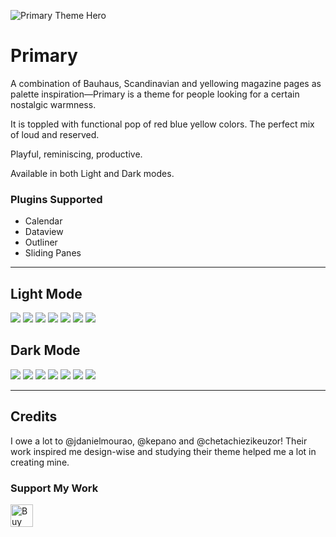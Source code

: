 ![Primary Theme Hero](https://github.com/ceciliamay/obsidianmd-theme-primary/blob/main/assets/primary-heroimg.png)

# Primary

A combination of Bauhaus, Scandinavian and yellowing magazine pages as palette inspiration—Primary is a theme for people looking for a certain nostalgic warmness.

It is toppled with functional pop of red blue yellow colors. The perfect mix of loud and reserved.

Playful, reminiscing, productive.

Available in both Light and Dark modes.


### Plugins Supported
- Calendar
- Dataview
- Outliner
- Sliding Panes

- - -
## Light Mode

![](https://github.com/ceciliamay/obsidianmd-theme-primary/blob/main/assets/Primary-Light-01%20Preview%20Mode.png)
![](https://github.com/ceciliamay/obsidianmd-theme-primary/blob/main/assets/Primary-Light-02%20Edit%20Mode.png)
![](https://github.com/ceciliamay/obsidianmd-theme-primary/blob/main/assets/Primary-Light-03%20Modal.png)
![](https://github.com/ceciliamay/obsidianmd-theme-primary/blob/main/assets/Primary-Light-04%20Command%20Palette.png)
![](https://github.com/ceciliamay/obsidianmd-theme-primary/blob/main/assets/Primary-Light-05%20Graph%20View%201.png)
![](https://github.com/ceciliamay/obsidianmd-theme-primary/blob/main/assets/Primary-Light-06%20Graph%20View%202.png)
![](https://github.com/ceciliamay/obsidianmd-theme-primary/blob/main/assets/Primary-Light-07%20Formatting.png)

## Dark Mode

![](https://github.com/ceciliamay/obsidianmd-theme-primary/blob/main/assets/Primary-Dark-01%20Preview%20Mode.png)
![](https://github.com/ceciliamay/obsidianmd-theme-primary/blob/main/assets/Primary-Dark-02%20Edit%20Mode.png)
![](https://github.com/ceciliamay/obsidianmd-theme-primary/blob/main/assets/Primary-Dark-03%20Modal.png)
![](https://github.com/ceciliamay/obsidianmd-theme-primary/blob/main/assets/Primary-Dark-04%20Command%20Palette.png)
![](https://github.com/ceciliamay/obsidianmd-theme-primary/blob/main/assets/Primary-Dark-05%20Graph%20View%201.png)
![](https://github.com/ceciliamay/obsidianmd-theme-primary/blob/main/assets/Primary-Dark-06%20Graph%20View%202.png)
![](https://github.com/ceciliamay/obsidianmd-theme-primary/blob/main/assets/Primary-Dark-07%20Formatting.png)
- - -

## Credits
I owe a lot to @jdanielmourao, @kepano and @chetachiezikeuzor! Their work inspired me design-wise and studying their theme helped me a lot in creating mine.

### Support My Work
<a href='https://ko-fi.com/E1E76SQX8' target='_blank'><img height='36' style='border:0px;height:36px;' src='https://cdn.ko-fi.com/cdn/kofi3.png?v=3' border='0' alt='Buy Me a Coffee at ko-fi.com' /></a>
